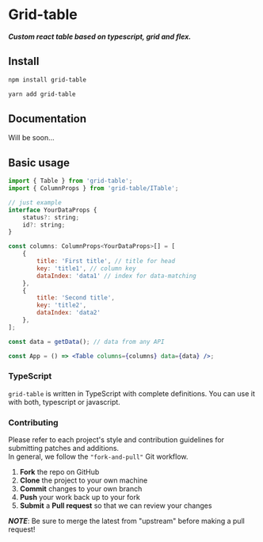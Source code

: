 <h1 align="left">Grid-table</h1>

_**Custom react table based on typescript, grid and flex.**_

## Install

```bash
npm install grid-table
```

```bash
yarn add grid-table
```

## Documentation
Will be soon...

## Basic usage
```jsx
import { Table } from 'grid-table';
import { ColumnProps } from 'grid-table/ITable';

// just example
interface YourDataProps {
    status?: string;
    id?: string;
}

const columns: ColumnProps<YourDataProps>[] = [
    {
        title: 'First title', // title for head
        key: 'title1', // column key
        dataIndex: 'data1' // index for data-matching
    },
    {
        title: 'Second title',
        key: 'title2',
        dataIndex: 'data2'
    },
];

const data = getData(); // data from any API

const App = () => <Table columns={columns} data={data} />;
```
### TypeScript

`grid-table` is written in TypeScript with complete definitions.
You can use it with both, typescript or javascript.

### Contributing

Please refer to each project's style and contribution guidelines for submitting patches and additions.<br/> In general, we follow the `"fork-and-pull"` Git workflow.

 1. **Fork** the repo on GitHub
 2. **Clone** the project to your own machine
 3. **Commit** changes to your own branch
 4. **Push** your work back up to your fork
 5. **Submit** a **Pull request** so that we can review your changes

***NOTE***: Be sure to merge the latest from "upstream" before making a pull request!
